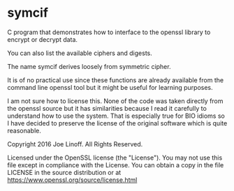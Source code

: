 # symcif
C program that demonstrates how to interface to the openssl library to encrypt or decrypt data.

You can also list the available ciphers and digests.

The name symcif derives loosely from symmetric cipher.

It is of no practical use since these functions are already
available from the command line openssl tool but it might be useful
for learning purposes.

I am not sure how to license this. None of the code was taken
directly from the openssl source but it has similarities because I
read it carefully to understand how to use the system. That is
especially true for BIO idioms so I have decided to preserve the
license of the original software which is quite reasonable.

Copyright 2016 Joe Linoff. All Rights Reserved.

Licensed under the OpenSSL license (the "License"). You may not use
this file except in compliance with the License. You can obtain a copy
in the file LICENSE in the source distribution or at
https://www.openssl.org/source/license.html
